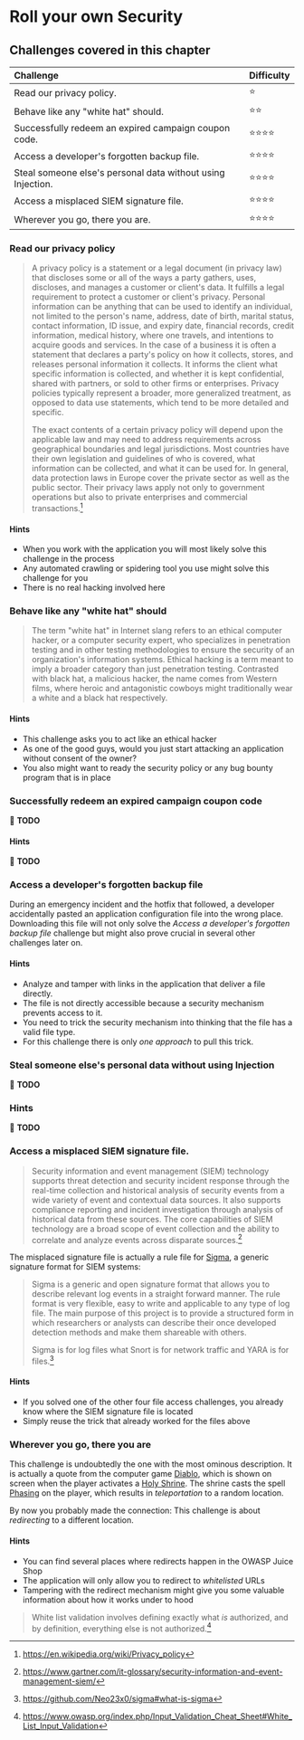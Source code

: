 # Roll your own Security

## Challenges covered in this chapter

| Challenge                                                   | Difficulty               |
|:------------------------------------------------------------|:-------------------------|
| Read our privacy policy.                                    | :star:                   |
| Behave like any "white hat" should.                         | :star::star:             |
| Successfully redeem an expired campaign coupon code.        | :star::star::star::star: |
| Access a developer's forgotten backup file.                 | :star::star::star::star: |
| Steal someone else's personal data without using Injection. | :star::star::star::star: |
| Access a misplaced SIEM signature file.                     | :star::star::star::star: |
| Wherever you go, there you are.                             | :star::star::star::star: |

### Read our privacy policy

> A privacy policy is a statement or a legal document (in privacy law)
> that discloses some or all of the ways a party gathers, uses,
> discloses, and manages a customer or client's data. It fulfills a
> legal requirement to protect a customer or client's privacy. Personal
> information can be anything that can be used to identify an
> individual, not limited to the person's name, address, date of birth,
> marital status, contact information, ID issue, and expiry date,
> financial records, credit information, medical history, where one
> travels, and intentions to acquire goods and services. In the case of
> a business it is often a statement that declares a party's policy on
> how it collects, stores, and releases personal information it
> collects. It informs the client what specific information is
> collected, and whether it is kept confidential, shared with partners,
> or sold to other firms or enterprises. Privacy policies typically
> represent a broader, more generalized treatment, as opposed to data
> use statements, which tend to be more detailed and specific.
>
> The exact contents of a certain privacy policy will depend upon the
> applicable law and may need to address requirements across
> geographical boundaries and legal jurisdictions. Most countries have
> their own legislation and guidelines of who is covered, what
> information can be collected, and what it can be used for. In general,
> data protection laws in Europe cover the private sector as well as the
> public sector. Their privacy laws apply not only to government
> operations but also to private enterprises and commercial
> transactions.[^6]

#### Hints

* When you work with the application you will most likely solve this
  challenge in the process
* Any automated crawling or spidering tool you use might solve this
  challenge for you
* There is no real hacking involved here

### Behave like any "white hat" should

> The term "white hat" in Internet slang refers to an ethical computer
> hacker, or a computer security expert, who specializes in penetration
> testing and in other testing methodologies to ensure the security of
> an organization's information systems. Ethical hacking is a term meant
> to imply a broader category than just penetration testing. Contrasted
> with black hat, a malicious hacker, the name comes from Western films,
> where heroic and antagonistic cowboys might traditionally wear a white
> and a black hat respectively.

#### Hints

* This challenge asks you to act like an ethical hacker
* As one of the good guys, would you just start attacking an application
  without consent of the owner?
* You also might want to ready the security policy or any bug bounty
  program that is in place



### Successfully redeem an expired campaign coupon code

:wrench: **TODO**

#### Hints

:wrench: **TODO**

### Access a developer's forgotten backup file

During an emergency incident and the hotfix that followed, a developer
accidentally pasted an application configuration file into the wrong
place. Downloading this file will not only solve the _Access a
developer's forgotten backup file_ challenge but might also prove
crucial in several other challenges later on.

#### Hints

* Analyze and tamper with links in the application that deliver a file
  directly.
* The file is not directly accessible because a security mechanism
  prevents access to it.
* You need to trick the security mechanism into thinking that the file
  has a valid file type.
* For this challenge there is only _one approach_ to pull this trick.

### Steal someone else's personal data without using Injection

:wrench: **TODO**

### Hints

:wrench: **TODO**

### Access a misplaced SIEM signature file.

> Security information and event management (SIEM) technology supports
> threat detection and security incident response through the real-time
> collection and historical analysis of security events from a wide
> variety of event and contextual data sources. It also supports
> compliance reporting and incident investigation through analysis of
> historical data from these sources. The core capabilities of SIEM
> technology are a broad scope of event collection and the ability to
> correlate and analyze events across disparate sources.[^2]

The misplaced signature file is actually a rule file for
[Sigma](https://github.com/Neo23x0/sigma), a generic signature format
for SIEM systems:

> Sigma is a generic and open signature format that allows you to
> describe relevant log events in a straight forward manner. The rule
> format is very flexible, easy to write and applicable to any type of
> log file. The main purpose of this project is to provide a structured
> form in which researchers or analysts can describe their once
> developed detection methods and make them shareable with others.
>
> Sigma is for log files what Snort is for network traffic and YARA is
> for files.[^3]

#### Hints

* If you solved one of the other four file access challenges, you
  already know where the SIEM signature file is located
* Simply reuse the trick that already worked for the files above

### Wherever you go, there you are

This challenge is undoubtedly the one with the most ominous description.
It is actually a quote from the computer game
[Diablo](http://us.blizzard.com/en-us/games/legacy/), which is shown on
screen when the player activates a
[Holy Shrine](http://diablo.gamepedia.com/Shrines_%28Diablo_I%29). The
shrine casts the spell
[Phasing](http://diablo.gamepedia.com/Phasing_%28Diablo_I%29) on the
player, which results in _teleportation_ to a random location.

By now you probably made the connection: This challenge is about
_redirecting_ to a different location.

#### Hints

* You can find several places where redirects happen in the OWASP Juice
  Shop
* The application will only allow you to redirect to _whitelisted_ URLs
* Tampering with the redirect mechanism might give you some valuable
  information about how it works under to hood

> White list validation involves defining exactly what _is_ authorized,
> and by definition, everything else is not authorized.[^4]

[^1]: https://en.wikipedia.org/wiki/Easter_egg_(media)

[^2]: https://www.gartner.com/it-glossary/security-information-and-event-management-siem/

[^3]: https://github.com/Neo23x0/sigma#what-is-sigma

[^4]: https://www.owasp.org/index.php/Input_Validation_Cheat_Sheet#White_List_Input_Validation

[^5]: https://www.owasp.org/index.php/Blocking_Brute_Force_Attacks#Sidebar:_Using_CAPTCHAS

[^6]: https://en.wikipedia.org/wiki/Privacy_policy